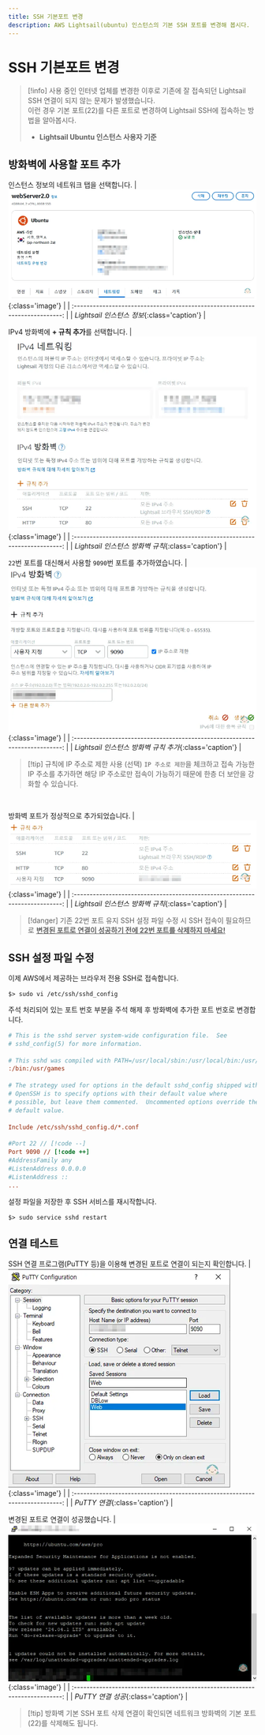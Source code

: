 ```yaml
---
title: SSH 기본포트 변경
description: AWS Lightsail(ubuntu) 인스턴스의 기본 SSH 포트를 변경해 봅시다.
---
```


# SSH 기본포트 변경

> [!info]
> 사용 중인 인터넷 업체를 변경한 이후로 기존에 잘 접속되던 Lightsail SSH 연결이 되지 않는 문제가 발생했습니다.\
> 이런 경우 기본 포트(22)를 다른 포트로 변경하여 Lightsail SSH에 접속하는 방법을 알아봅시다.
>
> - **Lightsail Ubuntu 인스턴스 사용자 기준**

## 방화벽에 사용할 포트 추가

인스턴스 정보의 네트워크 탭을 선택합니다.
| ![Lightsail 인스턴스 정보](./images/port_01.webp){:class='image'} |
| :--------------------------------------------------------------------------: |
| _Lightsail 인스턴스 정보_{:class='caption'} |

IPv4 방화벽에 **+ 규칙 추가**를 선택합니다.
| ![Lightsail 인스턴스 방화벽 규칙](./images/port_02.webp){:class='image'} |
| :--------------------------------------------------------------------------: |
| _Lightsail 인스턴스 방화벽 규칙_{:class='caption'} |

`22`번 포트를 대신해서 사용할 `9090`번 포트를 추가하였습니다.
| ![Lightsail 인스턴스 방화벽 규칙 추가](./images/port_03.webp){:class='image'} |
| :--------------------------------------------------------------------------: |
| _Lightsail 인스턴스 방화벽 규칙 추가_{:class='caption'} |

> [!tip] 규칙에 IP 주소로 제한 사용 (선택)
> `IP 주소로 제한`을 체크하고 접속 가능한 IP 주소를 추가하면 해당 IP 주소로만 접속이 가능하기 때문에 한층 더 보안을 강화할 수 있습니다.

<br />

방화벽 포트가 정상적으로 추가되었습니다.
| ![Lightsail 인스턴스 방화벽 규칙](./images/port_04.webp){:class='image'} |
| :--------------------------------------------------------------------------: |
| _Lightsail 인스턴스 방화벽 규칙_{:class='caption'} |

> [!danger] 기존 22번 포트 유지
> SSH 설정 파일 수정 시 SSH 접속이 필요하므로 <u>**변경된 포트로 연결이 성공하기 전에 22번 포트를 삭제하지 마세요!**</u>

## SSH 설정 파일 수정

이제 AWS에서 제공하는 브라우저 전용 SSH로 접속합니다.

```shell
$> sudo vi /etc/ssh/sshd_config
```

주석 처리되어 있는 포트 번호 부분을 주석 해제 후 방화벽에 추가한 포트 번호로 변경합니다.

```ini
# This is the sshd server system-wide configuration file.  See
# sshd_config(5) for more information.

# This sshd was compiled with PATH=/usr/local/sbin:/usr/local/bin:/usr/sbin:/usr/bin:/sbin
:/bin:/usr/games

# The strategy used for options in the default sshd_config shipped with
# OpenSSH is to specify options with their default value where
# possible, but leave them commented.  Uncommented options override the
# default value.

Include /etc/ssh/sshd_config.d/*.conf

#Port 22 // [!code --]
Port 9090 // [!code ++]
#AddressFamily any
#ListenAddress 0.0.0.0
#ListenAddress ::
...
```

설정 파일을 저장한 후 SSH 서비스를 재시작합니다.

```shell
$> sudo service sshd restart
```

## 연결 테스트

SSH 연결 프로그램(PuTTY 등)을 이용해 변경된 포트로 연결이 되는지 확인합니다.
| ![PuTTY 연결](./images/port_05.webp){:class='image'} |
| :--------------------------------------------------------------------------: |
| _PuTTY 연결_{:class='caption'} |

변경된 포트로 연결이 성공했습니다.
| ![PuTTY 연결 성공](./images/port_06.webp){:class='image'} |
| :--------------------------------------------------------------------------: |
| _PuTTY 연결 성공_{:class='caption'} |

> [!tip] 방화벽 기본 SSH 포트 삭제
> 연결이 확인되면 네트워크 방화벽의 기본 포트(22)를 삭제해도 됩니다.
